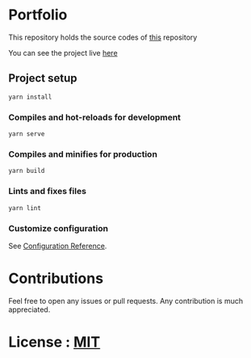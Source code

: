 # Portfolio

This repository holds the source codes of [this](https://github.com/dedeogluhu/dedeogluhu.github.io) repository

You can see the project live [here](https://dedeogluhu.github.io)

## Project setup
```
yarn install
```

### Compiles and hot-reloads for development
```
yarn serve
```

### Compiles and minifies for production
```
yarn build
```

### Lints and fixes files
```
yarn lint
```

### Customize configuration
See [Configuration Reference](https://cli.vuejs.org/config/).

# Contributions

Feel free to open any issues or pull requests. Any contribution is much appreciated.

# License : [MIT](https://github.com/dedeogluhu/portfolio/blob/master/LICENSE)

